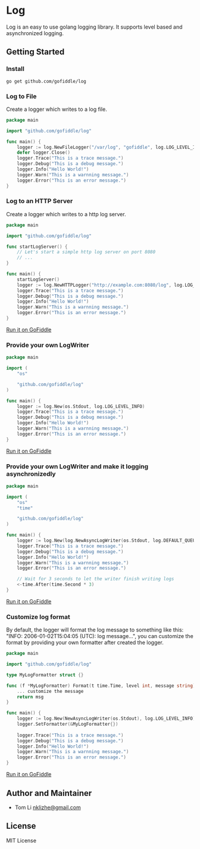 # Log

Log is an easy to use golang logging library. It supports level based  and asynchronized logging.


## Getting Started
### Install
~~~
go get github.com/gofiddle/log
~~~

### Log to File
Create a logger which writes to a log file.
~~~ go
package main

import "github.com/gofiddle/log"

func main() {
	logger := log.NewFileLogger("/var/log", "gofiddle", log.LOG_LEVEL_INFO)
	defer logger.Close()
	logger.Trace("This is a trace message.")
	logger.Debug("This is a debug message.")
	logger.Info("Hello World!")
	logger.Warn("This is a warnning message.")
	logger.Error("This is an error message.")
}
~~~

### Log to an HTTP Server
Create a logger which writes to a http log server.
~~~ go
package main

import "github.com/gofiddle/log"

func startLogServer() {
	// Let's start a simple http log server on port 8080
	// ...
}

func main() {
	startLogServer()
	logger := log.NewHTTPLogger("http://example.com:8080/log", log.LOG_LEVEL_INFO)
	logger.Trace("This is a trace message.")
	logger.Debug("This is a debug message.")
	logger.Info("Hello World!")
	logger.Warn("This is a warnning message.")
	logger.Error("This is an error message.")
}
~~~

[Run it on GoFiddle](http://gofiddle.net/#P4ntjMsc)

### Provide your own LogWriter
~~~ go
package main

import (
	"os"

	"github.com/gofiddle/log"
)

func main() {
	logger := log.New(os.Stdout, log.LOG_LEVEL_INFO)
	logger.Trace("This is a trace message.")
	logger.Debug("This is a debug message.")
	logger.Info("Hello World!")
	logger.Warn("This is a warnning message.")
	logger.Error("This is an error message.")
}
~~~

[Run it on GoFiddle](http://gofiddle.net/#BTIIspwr)

### Provide your own LogWriter and make it logging asynchronizedly
``` go
package main

import (
	"os"
	"time"

	"github.com/gofiddle/log"
)

func main() {
	logger := log.New(log.NewAsyncLogWriter(os.Stdout, log.DEFAULT_QUEUE_SIZE), log.LOG_LEVEL_INFO)
	logger.Trace("This is a trace message.")
	logger.Debug("This is a debug message.")
	logger.Info("Hello World!")
	logger.Warn("This is a warnning message.")
	logger.Error("This is an error message.")

	// Wait for 3 seconds to let the writer finish writing logs
	<-time.After(time.Second * 3)
}
```

[Run it on GoFiddle](http://gofiddle.net/#ZnXZ3HBU)

### Customize log format
By default, the logger will format the log message to something like this: "INFO: 2006-01-02T15:04:05 (UTC): log message...", you can customize the format by providing your own formatter after created the logger.

~~~ go
package main

import "github.com/gofiddle/log"

type MyLogFormatter struct {}

func (f *MyLogFormatter) Format(t time.Time, level int, message string) string {
	... customize the message
	return msg
}

func main() {
	logger := log.New(NewAsyncLogWriter(os.Stdout), log.LOG_LEVEL_INFO)
	logger.SetFormatter(&MyLogFormatter{})
	
	logger.Trace("This is a trace message.")
	logger.Debug("This is a debug message.")
	logger.Info("Hello World!")
	logger.Warn("This is a warnning message.")
	logger.Error("This is an error message.")
}
~~~

[Run it on GoFiddle](http://gofiddle.net/#n6hf6Hzw)

## Author and Maintainer
* Tom Li <nklizhe@gmail.com>

## License
MIT License